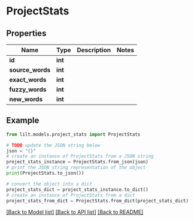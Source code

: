 # ProjectStats


## Properties

Name | Type | Description | Notes
------------ | ------------- | ------------- | -------------
**id** | **int** |  | 
**source_words** | **int** |  | 
**exact_words** | **int** |  | 
**fuzzy_words** | **int** |  | 
**new_words** | **int** |  | 

## Example

```python
from lilt.models.project_stats import ProjectStats

# TODO update the JSON string below
json = "{}"
# create an instance of ProjectStats from a JSON string
project_stats_instance = ProjectStats.from_json(json)
# print the JSON string representation of the object
print(ProjectStats.to_json())

# convert the object into a dict
project_stats_dict = project_stats_instance.to_dict()
# create an instance of ProjectStats from a dict
project_stats_from_dict = ProjectStats.from_dict(project_stats_dict)
```
[[Back to Model list]](../README.md#documentation-for-models) [[Back to API list]](../README.md#documentation-for-api-endpoints) [[Back to README]](../README.md)


